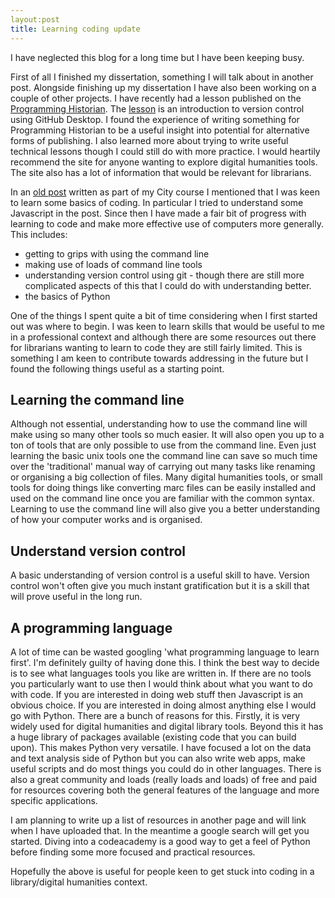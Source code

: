 ```yaml
---
layout:post
title: Learning coding update
---
```


I have neglected this blog for a long time but I have been keeping busy. 

First of all I finished my dissertation, something I will talk about in another post. Alongside finishing up my dissertation I have also been working on a couple of other projects. I have recently had a lesson published on the [Programming Historian](http://programminghistorian.org/). The [lesson](http://programminghistorian.org/lessons/getting-started-with-github-desktop) is an introduction to version control using GitHub Desktop. I found the experience of writing something for Programming Historian to be a useful insight into potential for alternative forms of publishing. I also learned more about trying to write useful technical lessons though I could still do with more practice. I would heartily recommend the site for anyone wanting to explore digital humanities tools. The site also has a lot of information that would be relevant for librarians.

In an [old post](https://dvanstriendita14.wordpress.com/2014/10/31/part-2-the-nuts-and-bolts-i-think/) written as part of my City course I mentioned that I was keen to learn some basics of coding. In particular I tried to understand some Javascript in the post. Since then I have made a fair bit of progress with learning to code and make more effective use of computers more generally.
This includes:

* getting to grips with using the command line
* making use of loads of command line tools
* understanding version control using git - though there are still more complicated aspects of this that I could do with understanding better. 
* the basics of Python 

One of the things I spent quite a bit of time considering when I first started out was where to begin. I was keen to learn skills that would be useful to me in a professional context and although there are some resources out there for librarians wanting to learn to code they are still fairly limited. This is something I am keen to contribute towards addressing in the future but I found the following things useful as a starting point. 

## Learning the command line

Although not essential, understanding how to use the command line will make using so many other tools so much easier. It will also open you up to a ton of tools that are only possible to use from the command line. Even just learning the basic unix tools one the command line can save so much time over the 'traditional' manual way of carrying out many tasks like renaming or organising a big collection of files. Many digital humanities tools, or small tools for doing things like converting marc files can be easily installed and used on the command line once you are familiar with the common syntax. Learning to use the command line will also give you a better understanding of how your computer works and is organised. 

## Understand version control 

A basic understanding of version control is a useful skill to have. Version control won't often give you much instant gratification but it is a skill that will prove useful in the long run. 

## A programming language 

A lot of time can be wasted googling 'what programming language to learn first'. I'm definitely guilty of having done this. I think the best way to decide is to see what languages tools you like are written in. If there are no tools you particularly want to use then I would think about what you want to do with code. If you are interested in doing web stuff then Javascript is an obvious choice. If you are interested in doing almost anything else I would go with Python. There are a bunch of reasons for this. Firstly, it is very widely used for digital humanities and digital library tools. Beyond this it has a huge library of packages available (existing code that you can build upon). This makes Python very versatile. I have focused a lot on the data and text analysis side of Python but you can also write web apps, make useful scripts and do most things you could do in other languages. There is also a great community and loads (really loads and loads) of free and paid for resources covering both the general features of the language and more specific applications. 

I am planning to write up a list of resources in another page and will link when I have uploaded that. In the meantime a google search will get you started. Diving into a codeacademy is a good way to get a feel of Python before finding some more focused and practical resources.

Hopefully the above is useful for people keen to get stuck into coding in a library/digital humanities context. 
